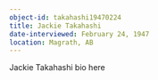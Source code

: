 ```yaml
---
object-id: takahashi19470224
title: Jackie Takahashi
date-interviewed: February 24, 1947
location: Magrath, AB
---
```


Jackie Takahashi bio here